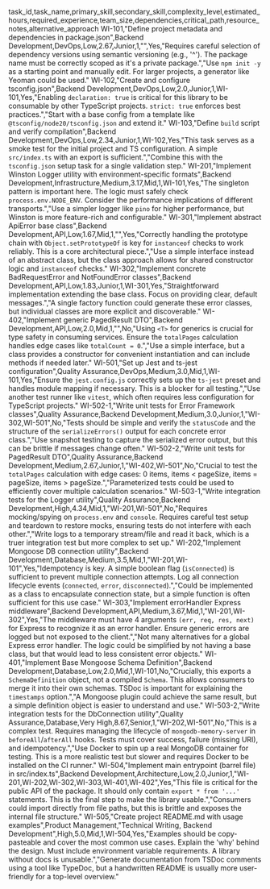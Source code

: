 task_id,task_name,primary_skill,secondary_skill,complexity_level,estimated_hours,required_experience,team_size,dependencies,critical_path,resource_notes,alternative_approach
WI-101,"Define project metadata and dependencies in package.json",Backend Development,DevOps,Low,2.67,Junior,1,"",Yes,"Requires careful selection of dependency versions using semantic versioning (e.g., '^'). The package name must be correctly scoped as it's a private package.","Use `npm init -y` as a starting point and manually edit. For larger projects, a generator like Yeoman could be used."
WI-102,"Create and configure tsconfig.json",Backend Development,DevOps,Low,2.0,Junior,1,WI-101,Yes,"Enabling `declaration: true` is critical for this library to be consumable by other TypeScript projects. `strict: true` enforces best practices.","Start with a base config from a template like `@tsconfig/node20/tsconfig.json` and extend it."
WI-103,"Define `build` script and verify compilation",Backend Development,DevOps,Low,2.34,Junior,1,WI-102,Yes,"This task serves as a smoke test for the initial project and TS configuration. A simple `src/index.ts` with an export is sufficient.","Combine this with the `tsconfig.json` setup task for a single validation step."
WI-201,"Implement Winston Logger utility with environment-specific formats",Backend Development,Infrastructure,Medium,3.17,Mid,1,WI-101,Yes,"The singleton pattern is important here. The logic must safely check `process.env.NODE_ENV`. Consider the performance implications of different transports.","Use a simpler logger like `pino` for higher performance, but Winston is more feature-rich and configurable."
WI-301,"Implement abstract ApiError base class",Backend Development,API,Low,1.67,Mid,1,"",Yes,"Correctly handling the prototype chain with `Object.setPrototypeOf` is key for `instanceof` checks to work reliably. This is a core architectural piece.","Use a simple interface instead of an abstract class, but the class approach allows for shared constructor logic and `instanceof` checks."
WI-302,"Implement concrete BadRequestError and NotFoundError classes",Backend Development,API,Low,1.83,Junior,1,WI-301,Yes,"Straightforward implementation extending the base class. Focus on providing clear, default messages.","A single factory function could generate these error classes, but individual classes are more explicit and discoverable."
WI-402,"Implement generic PagedResult DTO",Backend Development,API,Low,2.0,Mid,1,"",No,"Using `<T>` for generics is crucial for type safety in consuming services. Ensure the `totalPages` calculation handles edge cases like `totalCount = 0`.","Use a simple interface, but a class provides a constructor for convenient instantiation and can include methods if needed later."
WI-501,"Set up Jest and ts-jest configuration",Quality Assurance,DevOps,Medium,3.0,Mid,1,WI-101,Yes,"Ensure the `jest.config.js` correctly sets up the `ts-jest` preset and handles module mapping if necessary. This is a blocker for all testing.","Use another test runner like `vitest`, which often requires less configuration for TypeScript projects."
WI-502-1,"Write unit tests for Error Framework classes",Quality Assurance,Backend Development,Medium,3.0,Junior,1,"WI-302,WI-501",No,"Tests should be simple and verify the `statusCode` and the structure of the `serializeErrors()` output for each concrete error class.","Use snapshot testing to capture the serialized error output, but this can be brittle if messages change often."
WI-502-2,"Write unit tests for PagedResult DTO",Quality Assurance,Backend Development,Medium,2.67,Junior,1,"WI-402,WI-501",No,"Crucial to test the `totalPages` calculation with edge cases: 0 items, items < pageSize, items = pageSize, items > pageSize.","Parameterized tests could be used to efficiently cover multiple calculation scenarios."
WI-503-1,"Write integration tests for the Logger utility",Quality Assurance,Backend Development,High,4.34,Mid,1,"WI-201,WI-501",No,"Requires mocking/spying on `process.env` and `console`. Requires careful test setup and teardown to restore mocks, ensuring tests do not interfere with each other.","Write logs to a temporary stream/file and read it back, which is a truer integration test but more complex to set up."
WI-202,"Implement Mongoose DB connection utility",Backend Development,Database,Medium,3.5,Mid,1,"WI-201,WI-101",Yes,"Idempotency is key. A simple boolean flag (`isConnected`) is sufficient to prevent multiple connection attempts. Log all connection lifecycle events (`connected`, `error`, `disconnected`).","Could be implemented as a class to encapsulate connection state, but a simple function is often sufficient for this use case."
WI-303,"Implement errorHandler Express middleware",Backend Development,API,Medium,3.67,Mid,1,"WI-201,WI-302",Yes,"The middleware must have 4 arguments `(err, req, res, next)` for Express to recognize it as an error handler. Ensure generic errors are logged but not exposed to the client.","Not many alternatives for a global Express error handler. The logic could be simplified by not having a base class, but that would lead to less consistent error objects."
WI-401,"Implement Base Mongoose Schema Definition",Backend Development,Database,Low,2.0,Mid,1,WI-101,No,"Crucially, this exports a `SchemaDefinition` object, not a compiled `Schema`. This allows consumers to merge it into their own schemas. TSDoc is important for explaining the `timestamps` option.","A Mongoose plugin could achieve the same result, but a simple definition object is easier to understand and use."
WI-503-2,"Write integration tests for the DbConnection utility",Quality Assurance,Database,Very High,8.67,Senior,1,"WI-202,WI-501",No,"This is a complex test. Requires managing the lifecycle of `mongodb-memory-server` in `beforeAll`/`afterAll` hooks. Tests must cover success, failure (missing URI), and idempotency.","Use Docker to spin up a real MongoDB container for testing. This is a more realistic test but slower and requires Docker to be installed on the CI runner."
WI-504,"Implement main entrypoint (barrel file) in src/index.ts",Backend Development,Architecture,Low,2.0,Junior,1,"WI-201,WI-202,WI-302,WI-303,WI-401,WI-402",Yes,"This file is critical for the public API of the package. It should only contain `export * from '...'` statements. This is the final step to make the library usable.","Consumers could import directly from file paths, but this is brittle and exposes the internal file structure."
WI-505,"Create project README.md with usage examples",Product Management,"Technical Writing, Backend Development",High,5.0,Mid,1,WI-504,Yes,"Examples should be copy-pasteable and cover the most common use cases. Explain the 'why' behind the design. Must include environment variable requirements. A library without docs is unusable.","Generate documentation from TSDoc comments using a tool like TypeDoc, but a handwritten README is usually more user-friendly for a top-level overview."